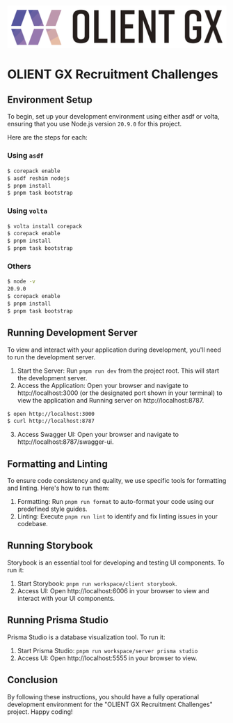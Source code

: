 <img src="assets/olientgx-logo.svg" />

# OLIENT GX Recruitment Challenges

## Environment Setup

To begin, set up your development environment using either asdf or volta, ensuring that you use Node.js version `20.9.0` for this project.

Here are the steps for each:

### Using `asdf`

```sh
$ corepack enable
$ asdf reshim nodejs
$ pnpm install
$ pnpm task bootstrap
```

### Using `volta`

```sh
$ volta install corepack
$ corepack enable
$ pnpm install
$ pnpm task bootstrap
```

### Others

```sh
$ node -v
20.9.0
$ corepack enable
$ pnpm install
$ pnpm task bootstrap
```

## Running Development Server

To view and interact with your application during development, you'll need to run the development server.

1. Start the Server: Run `pnpm run dev` from the project root. This will start the development server.
2. Access the Application: Open your browser and navigate to http://localhost:3000 (or the designated port shown in your terminal) to view the application and Running server on http://localhost:8787.

```sh
$ open http://localhost:3000
$ curl http://localhost:8787
```

3. Access Swagger UI: Open your browser and navigate to http://localhost:8787/swagger-ui.

## Formatting and Linting

To ensure code consistency and quality, we use specific tools for formatting and linting. Here's how to run them:

1. Formatting: Run `pnpm run format` to auto-format your code using our predefined style guides.
2. Linting: Execute `pnpm run lint` to identify and fix linting issues in your codebase.

## Running Storybook

Storybook is an essential tool for developing and testing UI components. To run it:

1. Start Storybook: `pnpm run workspace/client storybook`.
2. Access UI: Open http://localhost:6006 in your browser to view and interact with your UI components.

## Running Prisma Studio

Prisma Studio is a database visualization tool. To run it:

1. Start Prisma Studio: `pnpm run workspace/server prisma studio`
2. Access UI: Open http://localhost:5555 in your browser to view.

## Conclusion

By following these instructions, you should have a fully operational development environment for the "OLIENT GX Recruitment Challenges" project. Happy coding!
